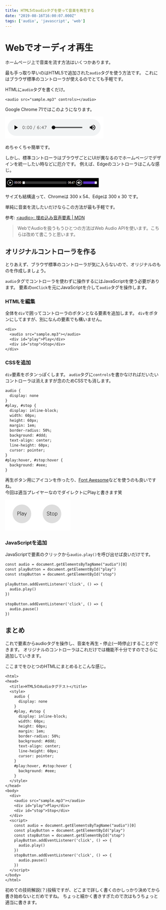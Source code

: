 ```yaml
---
title: HTML5のaudioタグを使って音楽を再生する
date: "2019-08-16T16:00:07.000Z"
tags: ['audio', 'javascript', 'web']
---
```


# Webでオーディオ再生

ホームページ上で音楽を流す方法はいくつかあります。

最も手っ取り早いのはHTML5で追加された`audio`タグを使う方法です。
これにはブラウザ標準のコントローラが使えるのでとても手軽です。

HTMLに`audio`タグを書くだけ。

```html:title=<span>HTML</span>
<audio src="sample.mp3" controls></audio>
```

Google Chrome 71ではこのようになります。

![audio-controls-chrome](audio-controls-chrome.png "audio-controls-chrome")

めちゃくちゃ簡単です。

しかし、標準コントローラはブラウザごとにUIが異なるのでホームページでデザインを統一したい時などに厄介です。
例えば、Edgeのコントローラはこんな感じ。

![audio-controls-edge](audio-controls-edge.png "audio-controls-edge")

サイズも結構違って、Chromeは 300 x 54、Edgeは 300 x 30 です。

単純に音楽を流したいだけならこの方法が最も手軽です。

参考: <a href='https://developer.mozilla.org/ja/docs/Web/HTML/Element/audio' target='_blank'>&lt;audio&gt;: 埋め込み音声要素 | MDN</a>

> WebでAudioを扱うもうひとつの方法はWeb Audio APIを使います。こちらは改めて書こうと思います。

## オリジナルコントローラを作る

とりあえず、ブラウザ標準のコントローラが気に入らないので、オリジナルのものを作成しましょう。

`audio`タグでコントローラを使わずに操作するにはJavaScriptを使う必要があります。
要素の`onClick`を元にJavaScriptを介して`audio`タグを操作します。

### HTMLを編集

全体を`div`で囲ってコントローラのボタンとなる要素を追加します。
`div`をボタンにしてますが、別になんの要素でも構いません。

```html:title=<span>HTML</span>
<div>
  <audio src="sample.mp3"></audio>
  <div id="play">Play</div>
  <div id="stop">Stop</div>
</div>
```

### CSSを追加

`div`要素をボタンっぽくします。
`audio`タグに`controls`を書かなければだいたいコントローラは消えますが念のためCSSでも消します。

```css:title=<span>CSS</span>
audio {
  display: none
}
#play, #stop {
  display: inline-block;
  width: 60px;
  height: 60px;
  margin: 1em;
  border-radius: 50%;
  background: #ddd;
  text-align: center;
  line-height: 60px;
  cursor: pointer;
}
#play:hover, #stop:hover {
  background: #eee;
}
```

再生ボタン用にアイコンを作ったり、<a href='https://fontawesome.com' target='_blank'>Font Awesome</a>などを使うのも良いですね。  
今回は適当プレイヤーなのでダイレクトにPlayと書きます笑

![controls-001](controls-001.png "controls-001")

### JavaScriptを追加

JavaScriptで要素のクリックから`audio.play()`を呼び出せば良いだけです。

```javascript:title=<span>JavaScript</span>
const audio = document.getElementsByTagName("audio")[0]
const playButton = document.getElementById("play")
const stopButton = document.getElementById("stop")

playButton.addEventListener('click', () => {
  audio.play()
})

stopButton.addEventListener('click', () => {
  audio.pause()
})
```
<!-- 
要素に`onclick="play()"`を追加して直接関数を呼び出してもいいです。
要するに要素をクリックすることで呼び出せればいいです。
JavaScriptにはいろいろな書き方があって、どれもあまり変わらないのでお気に入りの書き方で書くのがいいです。 -->

<!-- ```javascript:title=<span>JavaScript</span>
playButton.onclick = () => {
  audio.play()
}
``` -->

## まとめ

これで要素からaudioタグを操作し、音楽を再生・停止(一時停止)することができます。
オリジナルのコントローラはこれだけでは機能不十分ですのでさらに追加していきます。

ここまでをひとつのHTMLにまとめるとこんな感じ。

```html:title=<span>index.html</span>
<html>
<head>
  <title>HTML5のAudioタグテスト</title>
  <style>
    audio {
      display: none
    }
    #play, #stop {
      display: inline-block;
      width: 60px;
      height: 60px;
      margin: 1em;
      border-radius: 50%;
      background: #ddd;
      text-align: center;
      line-height: 60px;
      cursor: pointer;
    }
    #play:hover, #stop:hover {
      background: #eee;
    }
  </style>
</head>
<body>
  <div>
    <audio src="sample.mp3"></audio>
    <div id="play">Play</div>
    <div id="stop">Stop</div>
  </div>
  <script>
    const audio = document.getElementsByTagName("audio")[0]
    const playButton = document.getElementById("play")
    const stopButton = document.getElementById("stop")
    playButton.addEventListener('click', () => {
      audio.play()
    })
    stopButton.addEventListener('click', () => {
      audio.pause()
    })
  </script>
</body>
</html>
```

初めての技術解説(？)投稿ですが、どこまで詳しく書くのかしっかり決めてから書き始めないとだめですね。
ちょっと細かく書きすぎたので次はもうちょっと適当に書きます。